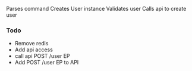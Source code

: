 Parses command
Creates User instance
Validates user
Calls api to create user

### Todo
- Remove redis
- Add api access
- call api POST /user EP
- Add POST /user EP to API
